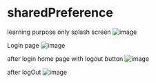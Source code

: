 # sharedPreference
learning purpose only
splash screen
![image](https://github.com/Surbhi2000312/sharedPreference/assets/163031205/92a2ab81-799a-49e0-8e10-005df6ce402d)

Login page
![image](https://github.com/Surbhi2000312/sharedPreference/assets/163031205/3522a0a4-1aa0-4a9d-b72d-1708565705d6)

after login home page with logout button
![image](https://github.com/Surbhi2000312/sharedPreference/assets/163031205/5a04ac12-2ee8-4890-a985-9311fe9cfe0a)

after logOut
![image](https://github.com/Surbhi2000312/sharedPreference/assets/163031205/417a80be-8939-483a-8491-95355b6011f8)









